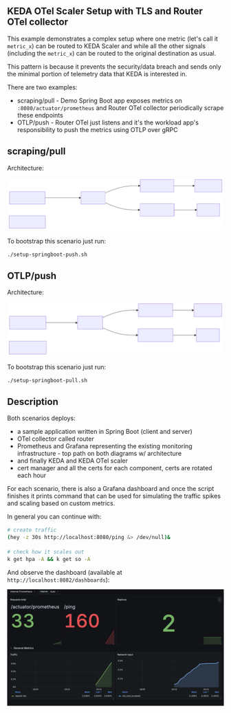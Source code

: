 ## KEDA OTel Scaler Setup with TLS and Router OTel collector

This example demonstrates a complex setup where one metric (let's call it `metric_x`) can be routed to KEDA Scaler and while all the other signals (including the `metric_x`) can be routed to the original destination as usual.

This pattern is because it prevents the security/data breach and sends only the minimal portion of telemetry data that KEDA is interested in.

There are two examples:
- scraping/pull - Demo Spring Boot app exposes metrics on `:8080/actuator/prometheus` and Router OTel collector periodically scrape these endpoints
- OTLP/push - Router OTel just listens and it's the workload app's responsibility to push the metrics using OTLP over gRPC


## scraping/pull

Architecture:

![diagram](./springboot-pull-architecture.svg "Diagram")

To bootstrap this scenario just run:

```bash
./setup-springboot-push.sh
```


## OTLP/push

Architecture:

![diagram](./springboot-push-architecture.svg "Diagram")

To bootstrap this scenario just run:

```bash
./setup-springboot-pull.sh
```

## Description

Both scenarios deploys:
 - a sample application written in Spring Boot (client and server)
 - OTel collector called router
 - Prometheus and Grafana representing the existing monitoring infrastructure - top path on both diagrams w/ architecture
 - and finally KEDA and KEDA OTel scaler
 - cert manager and all the certs for each component, certs are rotated each hour

For each scenario, there is also a Grafana dashboard and once the script finishes it prints command that can be used for simulating the traffic spikes and scaling based on custom metrics.

In general you can continue with:

```bash
# create traffic
(hey -z 30s http://localhost:8080/ping &> /dev/null)&

# check how it scales out
k get hpa -A && k get so -A
```

And observe the dashboard (available at `http://localhost:8082/dashboards`):

![dashboard](./dashboard.png "dashboard")

